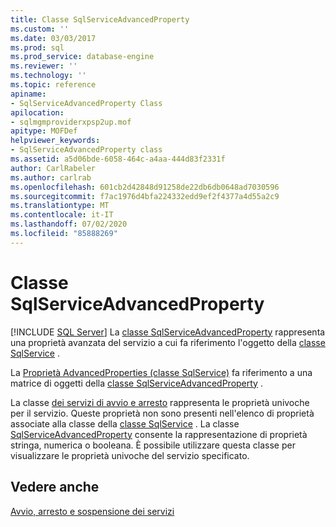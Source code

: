 ```yaml
---
title: Classe SqlServiceAdvancedProperty
ms.custom: ''
ms.date: 03/03/2017
ms.prod: sql
ms.prod_service: database-engine
ms.reviewer: ''
ms.technology: ''
ms.topic: reference
apiname:
- SqlServiceAdvancedProperty Class
apilocation:
- sqlmgmproviderxpsp2up.mof
apitype: MOFDef
helpviewer_keywords:
- SqlServiceAdvancedProperty class
ms.assetid: a5d06bde-6058-464c-a4aa-444d83f2331f
author: CarlRabeler
ms.author: carlrab
ms.openlocfilehash: 601cb2d42848d91258de22db6db0648ad7030596
ms.sourcegitcommit: f7ac1976d4bfa224332edd9ef2f4377a4d55a2c9
ms.translationtype: MT
ms.contentlocale: it-IT
ms.lasthandoff: 07/02/2020
ms.locfileid: "85888269"
---
```

# <a name="sqlserviceadvancedproperty-class"></a>Classe SqlServiceAdvancedProperty
[!INCLUDE [SQL Server](../../../includes/applies-to-version/sqlserver.md)]
  La [classe SqlServiceAdvancedProperty](../../../relational-databases/wmi-provider-configuration-classes/sqlserviceadvancedproperty-class/sqlserviceadvancedproperty-class.md) rappresenta una proprietà avanzata del servizio a cui fa riferimento l'oggetto della [classe SqlService](../../../relational-databases/wmi-provider-configuration-classes/sqlservice-class/sqlservice-class.md) .  
  
 La [Proprietà AdvancedProperties (classe SqlService)](../../../relational-databases/wmi-provider-configuration-classes/sqlservice-class/advancedproperties-property-sqlservice-class.md) fa riferimento a una matrice di oggetti della [classe SqlServiceAdvancedProperty](../../../relational-databases/wmi-provider-configuration-classes/sqlserviceadvancedproperty-class/sqlserviceadvancedproperty-class.md) .  
  
 La classe [dei servizi di avvio e arresto](https://technet.microsoft.com/library/ms174886\(v=sql.105\).aspx) rappresenta le proprietà univoche per il servizio. Queste proprietà non sono presenti nell'elenco di proprietà associate alla classe della [classe SqlService](https://technet.microsoft.com/library/ms186497.aspx) . La classe [SqlServiceAdvancedProperty](https://technet.microsoft.com/library/ms182447.aspx) consente la rappresentazione di proprietà stringa, numerica o booleana. È possibile utilizzare questa classe per visualizzare le proprietà univoche del servizio specificato.  
  
## <a name="see-also"></a>Vedere anche  
 [Avvio, arresto e sospensione dei servizi](https://technet.microsoft.com/library/ms174886\(v=sql.105\).aspx)  
  
  
